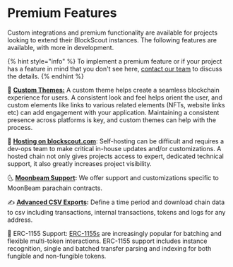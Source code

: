 # Premium Features

Custom integrations and premium functionality are available for projects looking to extend their BlockScout instances. The following features are available, with more in development. 

{% hint style="info" %}
To implement a premium feature or if your project has a feature in mind that you don't see here, [contact our team](https://gitter.im/poanetwork/blockscout) to discuss the details. 
{% endhint %}

🦎 [**Custom Themes:**](custom-branded-themes.md) A custom theme helps create a seamless blockchain experience for users.  A consistent look and feel helps orient the user, and custom elements like links to various related elements \(NFTs, website links etc\) can add engagement with your application. Maintaining a consistent presence across platforms is key, and custom themes can help with the process.

🚄 [**Hosting on blockscout.com**](your-chain-on-blockscout.com.md): Self-hosting can be difficult and requires a dev-ops team to make critical in-house updates and/or customizations. A hosted chain not only gives projects access to expert, dedicated technical support, it also greatly increases project visibility.

🌜 [**Moonbeam Support**](moonbeam-support.md)**:** We offer support and customizations specific to MoonBeam parachain contracts.

✍ [**Advanced CSV Exports**](export-to-csv.md)**:** Define a time period and download chain data to csv including transactions, internal transactions, tokens and logs for any address. 

🤹 ERC-1155 Support:  [ERC-1155s](https://eips.ethereum.org/EIPS/eip-1155) are increasingly popular for batching and flexible multi-token interactions. ERC-1155 support includes instance recognition, single and batched transfer parsing and indexing for both fungible and non-fungible tokens.



